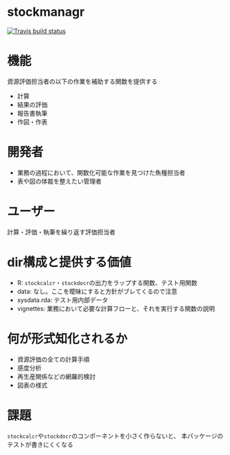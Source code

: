 # stockmanagr
[![Travis build status](https://travis-ci.com/akikirinrin/stockmanagr.svg?branch=master)](https://travis-ci.com/akikirinrin/stockmanagr)

# 機能
資源評価担当者の以下の作業を補助する関数を提供する
- 計算
- 結果の評価
- 報告書執筆
- 作図・作表

# 開発者
- 業務の過程において、関数化可能な作業を見つけた魚種担当者
- 表や図の体裁を整えたい管理者

# ユーザー
計算・評価・執筆を繰り返す評価担当者

# dir構成と提供する価値
- R: `stockcalcr`・`stockdocr`の出力をラップする関数、テスト用関数
- data: なし。ここを曖昧にすると方針がブレてくるので注意
- sysdata.rda: テスト用内部データ
- vignettes: 業務において必要な計算フローと、それを実行する関数の説明

# 何が形式知化されるか
- 資源評価の全ての計算手順
- 感度分析
- 再生産関係などの網羅的検討
- 図表の様式

# 課題
`stockcalcr`や`stockdocr`のコンポーネントを小さく作らないと、
本パッケージのテストが書きにくくなる
